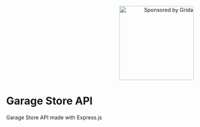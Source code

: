<p align="right"><a href="https://github.com/standard/standard" target="_blank"><img src="https://cdn.rawgit.com/standard/standard/master/badge.svg" width="200" alt="Sponsored by Grida"></a></p>

# Garage Store API

Garage Store API made with Express.js
